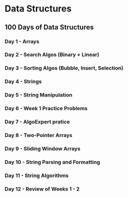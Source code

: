 # Data Structures

## 100 Days of Data Structures
### Day 1 - Arrays
### Day 2 - Search Algos (Binary + Linear)
### Day 3 - Sorting Algos (Bubble, Insert, Selection)
### Day 4 - Strings
### Day 5 - String Manipulation
### Day 6 - Week 1 Practice Problems
### Day 7 - AlgoExpert pratice
### Day 8 - Two-Pointer Arrays
### Day 9 - Sliding Window Arrays
### Day 10 - String Parsing and Formatting
### Day 11 - String Algorithms
### Day 12 - Review of Weeks 1 - 2
